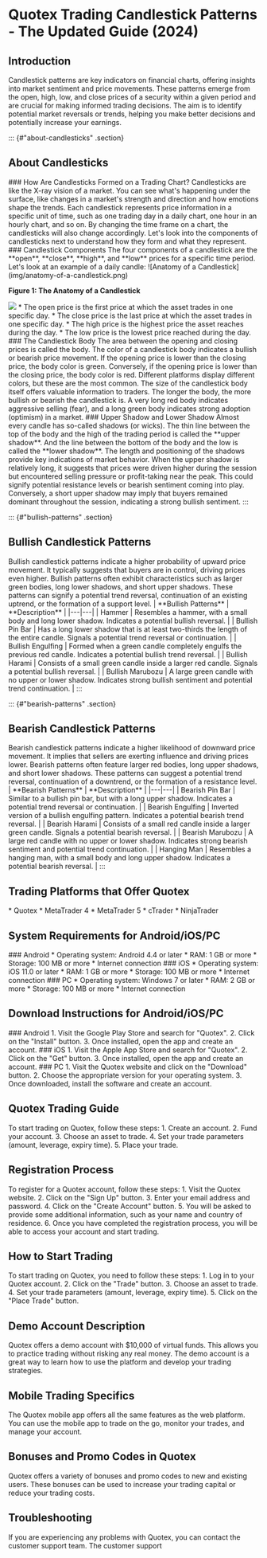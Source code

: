 # Quotex Trading Candlestick Patterns - The Updated Guide (2024)

## Introduction

Candlestick patterns are key indicators on financial charts, offering
insights into market sentiment and price movements. These patterns
emerge from the open, high, low, and close prices of a security within a
given period and are crucial for making informed trading decisions. The
aim is to identify potential market reversals or trends, helping you
make better decisions and potentially increase your earnings.

::: {#"about-candlesticks" .section}
## About Candlesticks

\### How Are Candlesticks Formed on a Trading Chart? Candlesticks are
like the X-ray vision of a market. You can see what's happening under
the surface, like changes in a market's strength and direction and how
emotions shape the trends. Each candlestick represents price information
in a specific unit of time, such as one trading day in a daily chart,
one hour in an hourly chart, and so on. By changing the time frame on a
chart, the candlesticks will also change accordingly. Let's look into
the components of candlesticks next to understand how they form and what
they represent. \### Candlestick Components The four components of a
candlestick are the \*\*open\*\*, \*\*close\*\*, \*\*high\*\*, and
\*\*low\*\* prices for a specific time period. Let's look at an example
of a daily candle: \![Anatomy of a
Candlestick\](img/anatomy-of-a-candlestick.png)

**Figure 1: The Anatomy of a Candlestick**

[![](https://static.quotex.io/files/4_en/300_250.jpg)](https://traff.sbs/brokerqxlid)
\* The open price is the first price at which the asset trades in one
specific day. \* The close price is the last price at which the asset
trades in one specific day. \* The high price is the highest price the
asset reaches during the day. \* The low price is the lowest price
reached during the day. \### The Candlestick Body The area between the
opening and closing prices is called the body. The color of a
candlestick body indicates a bullish or bearish price movement. If the
opening price is lower than the closing price, the body color is green.
Conversely, if the opening price is lower than the closing price, the
body color is red. Different platforms display different colors, but
these are the most common. The size of the candlestick body itself
offers valuable information to traders. The longer the body, the more
bullish or bearish the candlestick is. A very long red body indicates
aggressive selling (fear), and a long green body indicates strong
adoption (optimism) in a market. \### Upper Shadow and Lower Shadow
Almost every candle has so-called shadows (or wicks). The thin line
between the top of the body and the high of the trading period is called
the \*\*upper shadow\*\*. And the line between the bottom of the body
and the low is called the \*\*lower shadow\*\*. The length and
positioning of the shadows provide key indications of market behavior.
When the upper shadow is relatively long, it suggests that prices were
driven higher during the session but encountered selling pressure or
profit-taking near the peak. This could signify potential resistance
levels or bearish sentiment coming into play. Conversely, a short upper
shadow may imply that buyers remained dominant throughout the session,
indicating a strong bullish sentiment.
:::

::: {#"bullish-patterns" .section}
## Bullish Candlestick Patterns

Bullish candlestick patterns indicate a higher probability of upward
price movement. It typically suggests that buyers are in control,
driving prices even higher. Bullish patterns often exhibit
characteristics such as larger green bodies, long lower shadows, and
short upper shadows. These patterns can signify a potential trend
reversal, continuation of an existing uptrend, or the formation of a
support level. \| \*\*Bullish Patterns\*\* \| \*\*Description\*\* \|
\|\-\--\|\-\--\| \| Hammer \| Resembles a hammer, with a small body and
long lower shadow. Indicates a potential bullish reversal. \| \| Bullish
Pin Bar \| Has a long lower shadow that is at least two-thirds the
length of the entire candle. Signals a potential trend reversal or
continuation. \| \| Bullish Engulfing \| Formed when a green candle
completely engulfs the previous red candle. Indicates a potential
bullish trend reversal. \| \| Bullish Harami \| Consists of a small
green candle inside a larger red candle. Signals a potential bullish
reversal. \| \| Bullish Marubozu \| A large green candle with no upper
or lower shadow. Indicates strong bullish sentiment and potential trend
continuation. \|
:::

::: {#"bearish-patterns" .section}
## Bearish Candlestick Patterns

Bearish candlestick patterns indicate a higher likelihood of downward
price movement. It implies that sellers are exerting influence and
driving prices lower. Bearish patterns often feature larger red bodies,
long upper shadows, and short lower shadows. These patterns can suggest
a potential trend reversal, continuation of a downtrend, or the
formation of a resistance level. \| \*\*Bearish Patterns\*\* \|
\*\*Description\*\* \| \|\-\--\|\-\--\| \| Bearish Pin Bar \| Similar to
a bullish pin bar, but with a long upper shadow. Indicates a potential
trend reversal or continuation. \| \| Bearish Engulfing \| Inverted
version of a bullish engulfing pattern. Indicates a potential bearish
trend reversal. \| \| Bearish Harami \| Consists of a small red candle
inside a larger green candle. Signals a potential bearish reversal. \|
\| Bearish Marubozu \| A large red candle with no upper or lower shadow.
Indicates strong bearish sentiment and potential trend continuation. \|
\| Hanging Man \| Resembles a hanging man, with a small body and long
upper shadow. Indicates a potential bearish reversal. \|
:::

## Trading Platforms that Offer Quotex

\* Quotex \* MetaTrader 4 \* MetaTrader 5 \* cTrader \* NinjaTrader

## System Requirements for Android/iOS/PC

\### Android \* Operating system: Android 4.4 or later \* RAM: 1 GB or
more \* Storage: 100 MB or more \* Internet connection \### iOS \*
Operating system: iOS 11.0 or later \* RAM: 1 GB or more \* Storage: 100
MB or more \* Internet connection \### PC \* Operating system: Windows 7
or later \* RAM: 2 GB or more \* Storage: 100 MB or more \* Internet
connection

## Download Instructions for Android/iOS/PC

\### Android 1. Visit the Google Play Store and search for
"Quotex". 2. Click on the "Install" button. 3. Once
installed, open the app and create an account. \### iOS 1. Visit the
Apple App Store and search for "Quotex". 2. Click on the
"Get" button. 3. Once installed, open the app and create an
account. \### PC 1. Visit the Quotex website and click on the
"Download" button. 2. Choose the appropriate version for your
operating system. 3. Once downloaded, install the software and create an
account.

## Quotex Trading Guide

To start trading on Quotex, follow these steps: 1. Create an account. 2.
Fund your account. 3. Choose an asset to trade. 4. Set your trade
parameters (amount, leverage, expiry time). 5. Place your trade.

## Registration Process

To register for a Quotex account, follow these steps: 1. Visit the
Quotex website. 2. Click on the "Sign Up" button. 3. Enter your
email address and password. 4. Click on the "Create Account"
button. 5. You will be asked to provide some additional information,
such as your name and country of residence. 6. Once you have completed
the registration process, you will be able to access your account and
start trading.

## How to Start Trading

To start trading on Quotex, you need to follow these steps: 1. Log in to
your Quotex account. 2. Click on the "Trade" button. 3. Choose an
asset to trade. 4. Set your trade parameters (amount, leverage, expiry
time). 5. Click on the "Place Trade" button.

## Demo Account Description

Quotex offers a demo account with \$10,000 of virtual funds. This allows
you to practice trading without risking any real money. The demo account
is a great way to learn how to use the platform and develop your trading
strategies.

## Mobile Trading Specifics

The Quotex mobile app offers all the same features as the web platform.
You can use the mobile app to trade on the go, monitor your trades, and
manage your account.

## Bonuses and Promo Codes in Quotex

Quotex offers a variety of bonuses and promo codes to new and existing
users. These bonuses can be used to increase your trading capital or
reduce your trading costs.

## Troubleshooting

If you are experiencing any problems with Quotex, you can contact the
customer support team. The customer support

